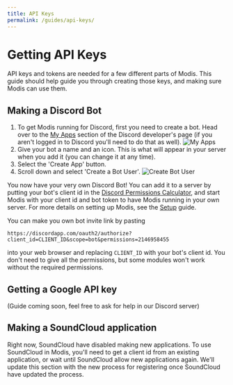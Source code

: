 ```yaml
---
title: API Keys
permalink: /guides/api-keys/
---
```

# Getting API Keys

API keys and tokens are needed for a few different parts of Modis. This guide should help guide you through creating those keys, and making sure Modis can use them.

## Making a Discord Bot

1. To get Modis running for Discord, first you need to create a bot. Head over to the [My Apps](https://discordapp.com/developers/applications/me) section of the Discord developer's page (if you aren't logged in to Discord you'll need to do that as well). ![My Apps](https://github.com/Infraxion/modis/raw/gh-pages/doc/guides/img/myapps.png?raw=true "My Apps")
1. Give your bot a name and an icon. This is what will appear in your server when you add it (you can change it at any time).
1. Select the 'Create App' button.
1. Scroll down and select 'Create a Bot User'. ![Create Bot User](https://github.com/Infraxion/modis/raw/gh-pages/doc/guides/img/createbotuser.png?raw=true "Create Bot User")

You now have your very own Discord Bot! You can add it to a server by putting your bot's client id in the [Discord Permissions Calculator](https://discordapi.com/permissions.html), and start Modis with your client id and bot token to have Modis running in your own server. For more details on setting up Modis, see the [Setup](./setup.md#modis-package) guide.

You can make you own bot invite link by pasting

```https
https://discordapp.com/oauth2/authorize?client_id=CLIENT_ID&scope=bot&permissions=2146958455
```

into your web browser and replacing `CLIENT_ID` with your bot's client id. You don't need to give all the permissions, but some modules won't work without the required permissions.

## Getting a Google API key

(Guide coming soon, feel free to ask for help in our Discord server)

## Making a SoundCloud application

Right now, SoundCloud have disabled making new applications. To use SoundCloud in Modis, you'll need to get a client id from an existing application, or wait until SoundCloud allow new applications again. We'll update this section with the new process for registering once SoundCloud have updated the process.
